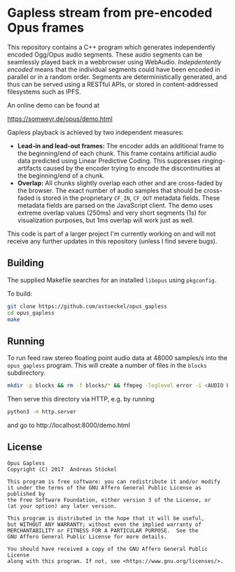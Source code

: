 # Gapless stream from pre-encoded Opus frames

This repository contains a C++ program which generates independently encoded Ogg/Opus audio segments. These audio segments can be seamlessly played back in a webbrowser using WebAudio. *Indepdentently encoded* means that the individual segments could have been encoded in parallel or in a random order. Segments are deterministically generated, and thus can be served using a RESTful APIs, or stored in content-addressed filesystems such as IPFS.

An online demo can be found at

https://somweyr.de/opus/demo.html

Gapless playback is achieved by two independent measures:
* **Lead-in and lead-out frames:** The encoder adds an additional frame to the beginning/end of each chunk. This frame contains artificial audio data predicted using Linear Predictive Coding. This suppresses ringing-artifacts caused by the encoder trying to encode the discontinuities at the beginning/end of a chunk.
* **Overlap:** All chunks slightly overlap each other and are cross-faded by the browser. The exact number of audio samples that should be cross-faded is stored in the proprietary `CF_IN`, `CF_OUT` metadata fields. These metadata fields are parsed on the JavaScript client. The demo uses extreme overlap values (250ms) and very short segments (1s) for visualization purposes, but 1ms overlap will work just as well.

This code is part of a larger project I'm currently working on and will not receive any further updates in this repository (unless I find severe bugs).

## Building

The supplied Makefile searches for an installed `libopus` using `pkgconfig`.

To build:
```sh
git clone https://github.com/astoeckel/opus_gapless
cd opus_gapless
make
```

## Running

To run feed raw stereo floating point audio data at 48000 samples/s into the `opus_gapless` program. This will create a number of files in the `blocks` subdirectory.
```sh
mkdir -p blocks && rm -f blocks/* && ffmpeg -loglevel error -i <AUDIO FILE> -ac 2 -ar 48000 -f f32le - | ./opus_gapless
```

Then serve this directory via HTTP, e.g. by running
```sh
python3 -m http.server
```
and go to http://localhost:8000/demo.html


## License

```
Opus Gapless
Copyright (C) 2017  Andreas Stöckel

This program is free software: you can redistribute it and/or modify
it under the terms of the GNU Affero General Public License as published by
the Free Software Foundation, either version 3 of the License, or
(at your option) any later version.

This program is distributed in the hope that it will be useful,
but WITHOUT ANY WARRANTY; without even the implied warranty of
MERCHANTABILITY or FITNESS FOR A PARTICULAR PURPOSE.  See the
GNU Affero General Public License for more details.

You should have received a copy of the GNU Affero General Public License
along with this program. If not, see <https://www.gnu.org/licenses/>.
```

